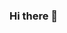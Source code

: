 ### Hi there 👋

<!--
**moabdrabou/moabdrabou** is a ✨ _special_ ✨ repository because its `README.md` (this file) appears on your GitHub profile.

My name is Mohammed. A technical support engineer trying to build his iOS development career.

- 🔭 I’m currently working on ...
- 🌱 I’m currently learning ...
- 👯 I’m looking to collaborate on ...
- 🤔 I’m looking for help with ...
- 💬 Ask me about ...
- 📫 How to reach me: ...
- 😄 Pronouns: ...
- ⚡ Fun fact: ...
-->
